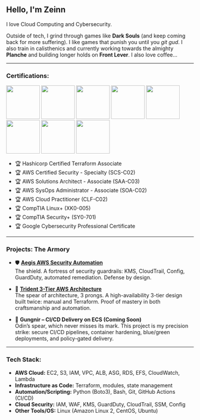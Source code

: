 ## Hello, I'm Zeinn

I love Cloud Computing and Cybersecurity. 

Outside of tech, I grind through games like **Dark Souls** (and keep coming back for more suffering). I like games that punish you until you *git gud*. I also train in calisthenics and currently working towards the almighty **Planche** and building longer holds on **Front Lever**. I also love coffee...

---

### Certifications:
<p align="left">
  <img src="https://images.credly.com/images/0dc62494-dc94-469a-83af-e35309f27356/blob" width="90" />
  <img src="https://images.credly.com/images/53acdae5-d69f-4dda-b650-d02ed7a50dd7/image.png" width="90" />
  <img src="https://images.credly.com/images/0e284c3f-5164-4b21-8660-0d84737941bc/image.png" width="90" />
  <img src="https://images.credly.com/images/f0d3fbb9-bfa7-4017-9989-7bde8eaf42b1/image.png" width="90" />
  <img src="https://images.credly.com/images/00634f82-b07f-4bbd-a6bb-53de397fc3a6/image.png" width="90" />
  <img src="https://images.credly.com/images/c8ba8fa6-ab8b-4df7-879f-4ae7b98b2765/blob" width="90" />
  <img src="https://images.credly.com/images/80d8a06a-c384-42bf-ad36-db81bce5adce/blob" width="90" />
  <img src="https://images.credly.com/images/0bf0f2da-a699-4c82-82e2-56dcf1f2e1c7/image.png" width="90" />
</p>


- 🏆 Hashicorp Certified Terraform Associate
- 🏆 AWS Certified Security - Specialty (SCS-C02)
- 🏆 AWS Solutions Architect - Associate (SAA-C03)
- 🏆 AWS SysOps Administrator - Associate (SOA-C02) 
- 🏆 AWS Cloud Practitioner (CLF-C02)  
- 🏆 CompTIA Linux+ (XK0-005)  
- 🏆 CompTIA Security+ (SY0-701)  
- 🏆 Google Cybersecurity Professional Certificate

---

### Projects: The Armory
- 🛡️ **[Aegis AWS Security Automation](https://github.com/z31nnx/aegis-aws-security)**  
  The shield. A fortress of security guardrails: KMS, CloudTrail, Config, GuardDuty, automated remediation. Defense by design.  

- 🔱 **[Trident 3-Tier AWS Architecture](https://github.com/z31nnx/trident-aws-3tier)**  
  The spear of architecture, 3 prongs. A high-availability 3-tier design built twice: manual and Terraform. Proof of mastery in both craftsmanship and automation.  

- 🎯 **Gungnir – CI/CD Delivery on ECS (Coming Soon)**  
  Odin’s spear, which never misses its mark. This project is my precision strike: secure CI/CD pipelines, container hardening, blue/green deployments, and policy-gated delivery.


---

### Tech Stack:
- **AWS Cloud:** EC2, S3, IAM, VPC, ALB, ASG, RDS, EFS, CloudWatch, Lambda
- **Infrastructure as Code:** Terraform, modules, state management 
- **Automation/Scripting:** Python (Boto3), Bash, Git, GitHub Actions (CI/CD)
- **Cloud Security:** IAM, WAF, KMS, GuardDuty, CloudTrail, SSM, Config
- **Other Tools/OS:** Linux (Amazon Linux 2, CentOS, Ubuntu)




<!--
**z31nnx/z31nnx** is a ✨ _special_ ✨ repository because its `README.md` (this file) appears on your GitHub profile.

Here are some ideas to get you started:

- 🔭 I’m currently working on ...
- 🌱 I’m currently learning ...
- 👯 I’m looking to collaborate on ...
- 🤔 I’m looking for help with ...
- 💬 Ask me about ...
- 📫 How to reach me: ...
- 😄 Pronouns: ...
- ⚡ Fun fact: ...
-->

